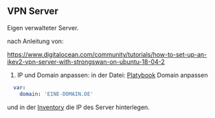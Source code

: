 VPN Server
----------

Eigen verwalteter Server.

nach Anleitung von:

https://www.digitalocean.com/community/tutorials/how-to-set-up-an-ikev2-vpn-server-with-strongswan-on-ubuntu-18-04-2


1. IP und Domain anpassen:
in der Datei: [Platybook](playbook.yml) Domain anpassen

```yaml
  var:
    domain: 'EINE-DOMAIN.DE'
```
und in der [Inventory](inventory.ini) die IP des Server hinterlegen.
